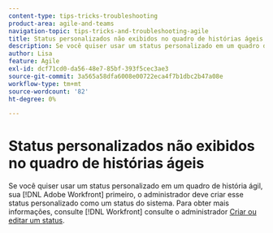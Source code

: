 ```yaml
---
content-type: tips-tricks-troubleshooting
product-area: agile-and-teams
navigation-topic: tips-tricks-and-troubleshooting-agile
title: Status personalizados não exibidos no quadro de histórias ágeis
description: Se você quiser usar um status personalizado em um quadro de história ágil, sua [!DNL Adobe Workfront] primeiro, o administrador deve criar esse status personalizado como um status do sistema.
author: Lisa
feature: Agile
exl-id: dcf71cd0-da56-48e7-85bf-393f5cec3ae3
source-git-commit: 3a565a58dfa6008e00722eca4f7b1dbc2b47a08e
workflow-type: tm+mt
source-wordcount: '82'
ht-degree: 0%

---
```


# Status personalizados não exibidos no quadro de histórias ágeis

Se você quiser usar um status personalizado em um quadro de história ágil, sua [!DNL Adobe Workfront] primeiro, o administrador deve criar esse status personalizado como um status do sistema. Para obter mais informações, consulte [!DNL Workfront] consulte o administrador [Criar ou editar um status](../../administration-and-setup/customize-workfront/creating-custom-status-and-priority-labels/create-or-edit-a-status.md).
